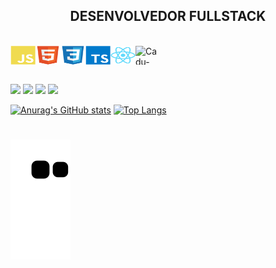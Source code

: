 <h2 align="center" >DESENVOLVEDOR FULLSTACK</h2>
<br>

<div style="display: flex">
    <img align="center" alt="Cadu-Js" height="30" width="40" src="https://raw.githubusercontent.com/devicons/devicon/master/icons/javascript/javascript-plain.svg">
    <img align="center" alt="Cadu-HTML" height="30" width="40" src="https://raw.githubusercontent.com/devicons/devicon/master/icons/html5/html5-original.svg">
    <img align="center" alt="Cadu-CSS" height="30" width="40" src="https://raw.githubusercontent.com/devicons/devicon/master/icons/css3/css3-original.svg">
    <img align="center" alt="Cadu-Ts" height="30" width="40" src="https://raw.githubusercontent.com/devicons/devicon/master/icons/typescript/typescript-plain.svg">
    <img align="center" alt="Cadu-React" height="30" width="40" src="https://raw.githubusercontent.com/devicons/devicon/master/icons/react/react-original.svg">
    <img align="center" alt="Cadu-Node" height="30" width="40" src="https://cdn.jsdelivr.net/gh/devicons/devicon/icons/nodejs/nodejs-original.svg" />
</div>
<br>

  <a href="https://instagram.com/caduhmourao" target="_blank"><img src="https://img.shields.io/badge/-Instagram-%23E4405F?style=for-the-badge&logo=instagram&logoColor=white" target="_blank"></a>
  <a href = "mailto:caduh.dev@gmail.com"><img src="https://img.shields.io/badge/-Gmail-%23333?style=for-the-badge&logo=gmail&logoColor=white" target="_blank"></a>
  <a href="https://www.linkedin.com/in/caduhdev/" target="_blank"><img src="https://img.shields.io/badge/-LinkedIn-%230077B5?style=for-the-badge&logo=linkedin&logoColor=white" target="_blank"></a>
  <a href="https://twitter.com/CaduhMourao" target="_blank"><img src="https://img.shields.io/badge/Twitter-1DA1F2?style=for-the-badge&logo=twitter&logoColor=white" target="_blank"></a>



[![Anurag's GitHub stats](https://github-readme-stats.vercel.app/api?username=CaduhMourao&count_private=true&show_icons=true&theme=midnight-purple)](https://github.com/anuraghazra/github-readme-stats)
[![Top Langs](https://github-readme-stats.vercel.app/api/top-langs/?username=CaduhMourao&layout=compact&true&theme=midnight-purple&langs_count=10)](https://github.com/anuraghazra/github-readme-stats)

#


 
 ![Snake animation](https://github.com/CaduhMourao/CaduhMourao/blob/output/github-contribution-grid-snake.svg)
 
</div>
